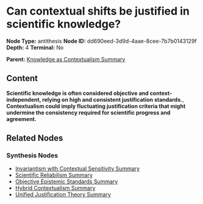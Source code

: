 # Can contextual shifts be justified in scientific knowledge?

**Node Type:** antithesis
**Node ID:** dd690eed-3d9d-4aae-8cee-7b7b0143129f
**Depth:** 4
**Terminal:** No

**Parent:** [Knowledge as Contextualism Summary](knowledge-as-contextualism-summary-synthesis-24bfec56-507e-4b80-b01d-cc104935c26a.md)

## Content

**Scientific knowledge is often considered objective and context-independent, relying on high and consistent justification standards.**, **Contextualism could imply fluctuating justification criteria that might undermine the consistency required for scientific progress and agreement.**

## Related Nodes

### Synthesis Nodes

- [Invariantism with Contextual Sensitivity Summary](invariantism-with-contextual-sensitivity-summary-synthesis-32709f7e-d69b-4ff3-ad89-00229c61b291.md)
- [Scientific Reliabilism Summary](scientific-reliabilism-summary-synthesis-e90a005b-26f3-408e-9e32-3ecccd21d517.md)
- [Objective Epistemic Standards Summary](objective-epistemic-standards-summary-synthesis-7a221679-6092-4e0d-b838-7dc33b78f036.md)
- [Hybrid Contextualism Summary](hybrid-contextualism-summary-synthesis-9969ded6-2719-4628-a67b-511e5b7ff182.md)
- [Unified Justification Theory Summary](unified-justification-theory-summary-synthesis-1133445b-b907-4dfd-879c-37e48d0505e5.md)
